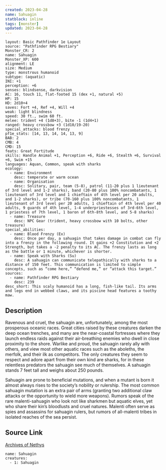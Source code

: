 ```yaml
---
created: 2023-04-28
name: Sahuagin
statblock: inline
tags: [monster]
updated: 2023-04-28
---
```

```statblock
layout: Basic Pathfinder 1e Layout
source: "Pathfinder RPG Bestiary"
Monster_CR: 2
name: Sahuagin
Monster_XP: 600
alignment: LE
size: Medium
type: monstrous humanoid
subtype: (aquatic)
INI: +1
perception: +6
senses: blindsense, darkvision
AC: 16, touch 11, flat-footed 15 (dex +1, natural +5)
HP: 15
HD: 2d10+4
saves: Fort +4, Ref +4, Will +4
weak: light blindness
speed: 30 ft., swim 60 ft.
melee: trident +4 (1d8+3), bite -1 (1d4+1)
ranged: heavy crossbow +3 (1d10/19-20)
special_attacks: blood frenzy
pf1e_stats: [14, 13, 14, 14, 13, 9]
BAB: 2
CMB: 4
CMD: 15
feats: Great Fortitude
skills: Handle Animal +1, Perception +6, Ride +6, Stealth +6, Survival +6, Swim +15
languages: Aquan, Common, speak with sharks
ecology:
  - name: Environment
    desc: temperate or warm ocean
  - name: Organisation
    desc: Solitary, pair, team (5-8), patrol (11-20 plus 1 lieutenant of 3rd level and 1-2 sharks), band (20-80 plus 100% noncombatants, 1 lieutenant of 3rd level and 1 chieftain of 4th level per 20 adults, and 1-2 sharks), or tribe (70-160 plus 100% noncombatants, 1 lieutenant of 3rd level per 20 adults, 1 chieftain of 4th level per 40 adults, 9 guards of 4th level, 1-4 underpriestesses of 3rd-6th level, 1 priestess of 7th level, 1 baron of 6th-8th level, and 5-8 sharks)
  - name: Treasure
    desc: NPC Gear (trident, heavy crossbow with 10 bolts, other treasure)
special_abilities:
  - name: Blood Frenzy (Ex)
    desc: Once per day, a sahuagin that takes damage in combat can fly into a frenzy in the following round. It gains +2 Constitution and +2 Strength, but takes a -2 penalty to its AC. The frenzy lasts as long as the battle or 1 minute, whichever is shorter.
  - name: Speak with Sharks (Su)
    desc: A sahuagin can communicate telepathically with sharks to a distance of 150 feet. This communication is limited to simple concepts, such as “come here,” “defend me,” or “attack this target.”
sources:
  - name: Pathfinder RPG Bestiary
    desc: 239
desc_short: This scaly humanoid has a long, fish-like tail. Its arms and legs end in webbed claws, and its piscine head features a toothy maw.
```
## Description
Ravenous and cruel, the sahuagin are, unfortunately, among the most prosperous oceanic races. Great cities raised by these creatures darken the deep ocean trenches, and many are the near-coastal fortresses where they launch endless raids against their air-breathing enemies who dwell in close proximity to the shore. Warlike and proud, the sahuagin rarely ally with others, and view most other aquatic races such as the aboleths, the merfolk, and their ilk as competitors. The only creatures they seem to respect and adore apart from their own kind are sharks, for in these relentless predators the sahuagin see much of themselves. A sahuagin stands 7 feet tall and weighs about 250 pounds.

Sahuagin are prone to beneficial mutations, and when a mutant is born it almost always rises to the society’s nobility or rulership. The most common sahuagin mutation is an extra pair of arms (granting two additional claw attacks or the opportunity to wield more weapons). Rumors speak of the rare malenti-sahuagin who look not like sharkmen but aquatic elves, yet who share their kin’s bloodlusts and cruel natures. Malenti often serve as spies and assassins for sahuagin rulers, but rumors of all-malenti tribes in isolated reaches of the sea persist.
## Source Link
[Archives of Nethys](https://aonprd.com/MonsterDisplay.aspx?ItemName=Sahuagin)
```encounter-table
name: Sahuagin
creatures:
  - 1: Sahuagin
```
